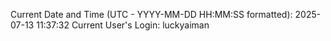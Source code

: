 Current Date and Time (UTC - YYYY-MM-DD HH:MM:SS formatted): 2025-07-13 11:37:32
Current User's Login: luckyaiman
